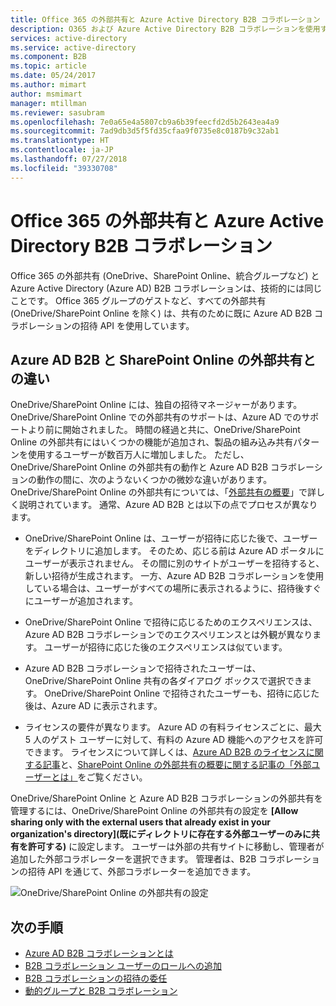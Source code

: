 ```yaml
---
title: Office 365 の外部共有と Azure Active Directory B2B コラボレーション | Microsoft Docs
description: O365 および Azure Active Directory B2B コラボレーションを使用する外部パートナーとのリソースの共有について説明します。
services: active-directory
ms.service: active-directory
ms.component: B2B
ms.topic: article
ms.date: 05/24/2017
ms.author: mimart
author: msmimart
manager: mtillman
ms.reviewer: sasubram
ms.openlocfilehash: 7e0a65e4a5807cb9a6b39feecfd2d5b2643ea4a9
ms.sourcegitcommit: 7ad9db3d5f5fd35cfaa9f0735e8c0187b9c32ab1
ms.translationtype: HT
ms.contentlocale: ja-JP
ms.lasthandoff: 07/27/2018
ms.locfileid: "39330708"
---
```

# <a name="office-365-external-sharing-and-azure-active-directory-b2b-collaboration"></a>Office 365 の外部共有と Azure Active Directory B2B コラボレーション

Office 365 の外部共有 (OneDrive、SharePoint Online、統合グループなど) と Azure Active Directory (Azure AD) B2B コラボレーションは、技術的には同じことです。 Office 365 グループのゲストなど、すべての外部共有 (OneDrive/SharePoint Online を除く) は、共有のために既に Azure AD B2B コラボレーションの招待 API を使用しています。

## <a name="how-does-azure-ad-b2b-differ-from-external-sharing-in-sharepoint-online"></a>Azure AD B2B と SharePoint Online の外部共有との違い

OneDrive/SharePoint Online には、独自の招待マネージャーがあります。 OneDrive/SharePoint Online での外部共有のサポートは、Azure AD でのサポートより前に開始されました。 時間の経過と共に、OneDrive/SharePoint Online の外部共有にはいくつかの機能が追加され、製品の組み込み共有パターンを使用するユーザーが数百万人に増加しました。 ただし、OneDrive/SharePoint Online の外部共有の動作と Azure AD B2B コラボレーションの動作の間に、次のようないくつかの微妙な違いがあります。 OneDrive/SharePoint Online の外部共有については、「[外部共有の概要](https://docs.microsoft.com/sharepoint/external-sharing-overview)」で詳しく説明されています。 通常、Azure AD B2B とは以下の点でプロセスが異なります。

- OneDrive/SharePoint Online は、ユーザーが招待に応じた後で、ユーザーをディレクトリに追加します。 そのため、応じる前は Azure AD ポータルにユーザーが表示されません。 その間に別のサイトがユーザーを招待すると、新しい招待が生成されます。 一方、Azure AD B2B コラボレーションを使用している場合は、ユーザーがすべての場所に表示されるように、招待後すぐにユーザーが追加されます。

- OneDrive/SharePoint Online で招待に応じるためのエクスペリエンスは、Azure AD B2B コラボレーションでのエクスペリエンスとは外観が異なります。 ユーザーが招待に応じた後のエクスペリエンスは似ています。

- Azure AD B2B コラボレーションで招待されたユーザーは、OneDrive/SharePoint Online 共有の各ダイアログ ボックスで選択できます。 OneDrive/SharePoint Online で招待されたユーザーも、招待に応じた後は、Azure AD に表示されます。

- ライセンスの要件が異なります。 Azure AD の有料ライセンスごとに、最大 5 人のゲスト ユーザーに対して、有料の Azure AD 機能へのアクセスを許可できます。 ライセンスについて詳しくは、[Azure AD B2B のライセンスに関する記事](https://docs.microsoft.com/azure/active-directory/b2b/licensing-guidance)と、[SharePoint Online の外部共有の概要に関する記事の「外部ユーザーとは」](https://docs.microsoft.com/sharepoint/external-sharing-overview#what-is-an-external-user)をご覧ください。

OneDrive/SharePoint Online と Azure AD B2B コラボレーションの外部共有を管理するには、OneDrive/SharePoint Online の外部共有の設定を **[Allow sharing only with the external users that already exist in your organization's directory]\(既にディレクトリに存在する外部ユーザーのみに共有を許可する\)** に設定します。 ユーザーは外部の共有サイトに移動し、管理者が追加した外部コラボレーターを選択できます。 管理者は、B2B コラボレーションの招待 API を通じて、外部コラボレーターを追加できます。


![OneDrive/SharePoint Online の外部共有の設定](media/o365-external-user/odsp-sharing-setting.png)

## <a name="next-steps"></a>次の手順

* [Azure AD B2B コラボレーションとは](what-is-b2b.md)
* [B2B コラボレーション ユーザーのロールへの追加](add-guest-to-role.md)
* [B2B コラボレーションの招待の委任](delegate-invitations.md)
* [動的グループと B2B コラボレーション](use-dynamic-groups.md)